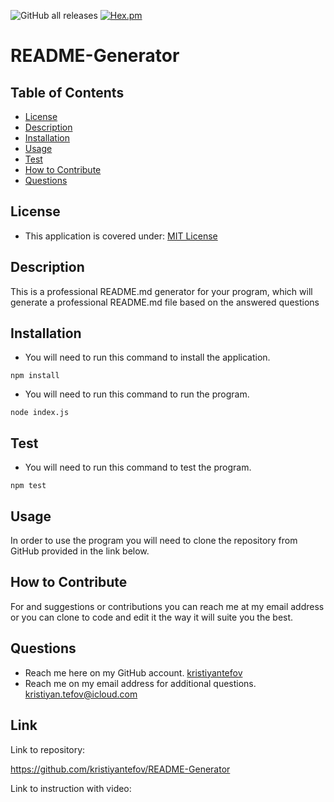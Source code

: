 ![GitHub all releases](https://img.shields.io/github/downloads/kristiyantefov/README-Generator/total?color=%232481C2&style=for-the-badge)     [![Hex.pm](https://img.shields.io/badge/license%20-mit-blue?style=for-the-badge&logo=appveyor)](https://choosealicense.com/licenses/mit)     
# README-Generator
## Table of Contents
* [License](#license)
* [Description](#description)
* [Installation](#installation)
* [Usage](#usage)
* [Test](#test)
* [How to Contribute](#how-to-contribute)
* [Questions](#questions)
## License
 * This application is covered under: [MIT License](https://choosealicense.com/licenses/mit)
## Description
This is a professional README.md generator for your program, which will generate a professional README.md file based on the answered questions
## Installation
* You will need to run this command to install the application.
```
npm install
```
* You will need to run this command to run the program.
```
node index.js
```
## Test
* You will need to run this command to test the program.
```
npm test
```

## Usage
In order to use the program you will need to clone the repository from GitHub provided in the link below.
## How to Contribute
For and suggestions or contributions you can reach me at my email address or you can clone to code and edit it the way it will suite you the best.

## Questions
* Reach me here on my GitHub account.
[kristiyantefov](https://github.com/kristiyantefov) 
* Reach me on my email address for additional questions.
kristiyan.tefov@icloud.com
## Link
Link to repository:

https://github.com/kristiyantefov/README-Generator

Link to instruction with video:


